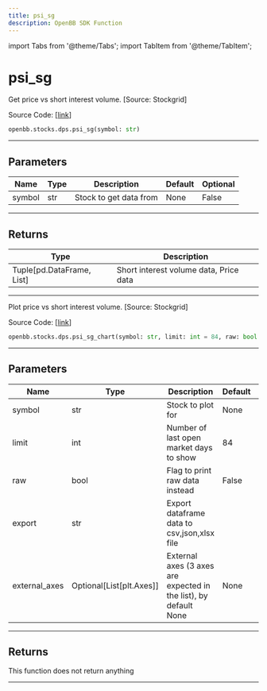 ```yaml
---
title: psi_sg
description: OpenBB SDK Function
---
```


import Tabs from '@theme/Tabs';
import TabItem from '@theme/TabItem';

# psi_sg

<Tabs>
<TabItem value="model" label="Model" default>

Get price vs short interest volume. [Source: Stockgrid]

Source Code: [[link](https://github.com/OpenBB-finance/OpenBBTerminal/tree/main/openbb_terminal/stocks/dark_pool_shorts/stockgrid_model.py#L121)]

```python
openbb.stocks.dps.psi_sg(symbol: str)
```

---

## Parameters

| Name | Type | Description | Default | Optional |
| ---- | ---- | ----------- | ------- | -------- |
| symbol | str | Stock to get data from | None | False |


---

## Returns

| Type | Description |
| ---- | ----------- |
| Tuple[pd.DataFrame, List] | Short interest volume data, Price data |
---



</TabItem>
<TabItem value="view" label="Chart">

Plot price vs short interest volume. [Source: Stockgrid]

Source Code: [[link](https://github.com/OpenBB-finance/OpenBBTerminal/tree/main/openbb_terminal/stocks/dark_pool_shorts/stockgrid_view.py#L123)]

```python
openbb.stocks.dps.psi_sg_chart(symbol: str, limit: int = 84, raw: bool = False, export: str = "", external_axes: Optional[List[matplotlib.axes._axes.Axes]] = None)
```

---

## Parameters

| Name | Type | Description | Default | Optional |
| ---- | ---- | ----------- | ------- | -------- |
| symbol | str | Stock to plot for | None | False |
| limit | int | Number of last open market days to show | 84 | True |
| raw | bool | Flag to print raw data instead | False | True |
| export | str | Export dataframe data to csv,json,xlsx file |  | True |
| external_axes | Optional[List[plt.Axes]] | External axes (3 axes are expected in the list), by default None | None | True |


---

## Returns

This function does not return anything

---



</TabItem>
</Tabs>